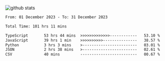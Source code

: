 
![github stats](https://github-readme-stats.vercel.app/api?username=realmahd1&show_icons=true&theme=codeSTACKr&hide_rank=true&count_private=true)

<!--START_SECTION:waka-->

```txt
From: 01 December 2023 - To: 31 December 2023

Total Time: 101 hrs 11 mins

TypeScript       53 hrs 44 mins  >>>>>>>>>>>>>------------   53.10 %
JavaScript       39 hrs 1 min    >>>>>>>>>>---------------   38.57 %
Python           3 hrs 3 mins    >------------------------   03.01 %
JSON             2 hrs 38 mins   >------------------------   02.61 %
CSV              40 mins         -------------------------   00.67 %
```

<!--END_SECTION:waka-->
